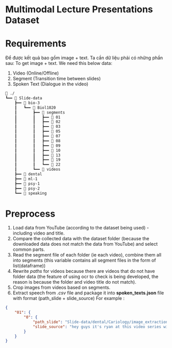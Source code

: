 # Multimodal Lecture Presentations Dataset

# Requirements

Để được kết quả bao gồm image + text. Ta cần dữ liệu phải có những phần sau:
To get image + text. We need this below data:
1. Video (Online/Offline)
2. Segment (Transition time between slides)
3. Spoken Text (Dialogue in the video)
```bash
📂 ./
┗━━ 📂 Slide-data
    ┣━━ 📂 bio-3
    ┃   ┗━━ 📂 Biol1020
    ┃       ┣━━ 📂 segments
    ┃       ┃   ┣━━ 📂 01
    ┃       ┃   ┣━━ 📂 02
    ┃       ┃   ┣━━ 📂 03
    ┃       ┃   ┣━━ 📂 05
    ┃       ┃   ┣━━ 📂 07
    ┃       ┃   ┣━━ 📂 08
    ┃       ┃   ┣━━ 📂 09
    ┃       ┃   ┣━━ 📂 10
    ┃       ┃   ┣━━ 📂 13
    ┃       ┃   ┣━━ 📂 19
    ┃       ┃   ┗━━ 📂 22
    ┃       ┗━━ 📂 videos
    ┣━━ 📂 dental
    ┣━━ 📂 ml-1
    ┣━━ 📂 psy-1
    ┣━━ 📂 psy-2
    ┗━━ 📂 speaking
```

# Preprocess 

1. Load data from YouTube (according to the dataset being used) - including video and title.
2. Compare the collected data with the dataset folder (because the downloaded data does not match the data from YouTube) and select common parts.
3. Read the segment file of each folder (ie each video), combine them all into segments (this variable contains all segment files in the form of list(dataframe))
4. Rewrite *paths* for videos because there are videos that do not have folder data (the feature of using ocr to check is being developed, the reason is because the folder and video title do not match).
5. Crop images from videos based on segments.
6. Extract speech from *.csv* file and package it into **spoken_texts.json** file with format (path_slide + slide_source)
For example :
```json
{
    "01": {
        "0": {
            "path_slide": "Slide-data/dental/Cariology/image_extraction/01_frame_0.png",
            "slide_source": "hey guys it's ryan at this video series will be on the science of cavities and i'm really excited to do this video i looked at a lot of current literature i'll try to make this stuff is interesting as possible i think it can be a little bit boring but i'm gonna do my best and we'll talk about the science behind how cavities are formed and then how that's relevant to our daily lives so it'll be a three part series"
        }
    }
}